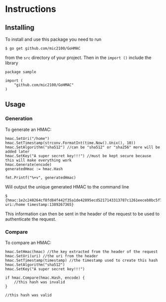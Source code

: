 # Instructions

## Installing

To install and use this package you need to run

    $ go get github.com/mic2100/GoHMAC
    
from the `src` directory of your project. Then in the `import ()` include the library

    package sample

    import (
        "github.com/mic2100/GoHMAC"
    )
   
 
## Usage
 
### Generation

To generate an HMAC:

    hmac.SetUri("/home")
    hmac.SetTimestamp(strconv.FormatInt(time.Now().Unix(), 10))
    hmac.SetAlgorithm("sha512") //can be "sha512" or "sha256" more will be added later
    hmac.SetKey("A super secret key!!!") //must be kept secure because this will make everything work
    hmac.Generate(encode)
    generatedHmac := hmac.Hash
    
    fmt.Printf("%+v", generatedHmac)
    
Will output the unique generated HMAC to the command line

    $ {hmac:1e2c240264cf8fd84f442f35a1de42895ecd5217143313787c1261eeceb8bc5f7972ac8e6539a96a466e7dd46d0753b63a9dd402465b4f04b9184b55ab288eb9 uri:/home timestamp:1389267365}
    
This information can then be sent in the header of the request to be used to authenticate the request.

### Compare

To compare an HMAC:

    hmac.SetHmac(hmac) //the key extracted from the header of the request
    hmac.SetUri(uri) //the uri from the header
    hmac.SetTimestamp(timestamp) //the timestamp used to create this hash
    hmac.SetAlgorithm("sha512")
    hmac.SetKey("A super secret key!!!")
    
    if hmac.Compare(hmac.Hash, encode) {
        //this hash was invalid
    }
    
    //this hash was valid